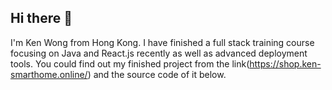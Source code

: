 ## Hi there 👋

I'm Ken Wong from Hong Kong. I have finished a full stack training course focusing on Java and React.js recently as well as advanced deployment tools. You could find out my finished project from the link(https://shop.ken-smarthome.online/) and the source code of it below.



<!--
**KkwwwkK/KkwwwkK** is a ✨ _special_ ✨ repository because its `README.md` (this file) appears on your GitHub profile.

Here are some ideas to get you started:

- 🔭 I’m currently working on ...
- 🌱 I’m currently learning ...
- 👯 I’m looking to collaborate on ...
- 🤔 I’m looking for help with ...
- 💬 Ask me about ...
- 📫 How to reach me: ...
- 😄 Pronouns: ...
- ⚡ Fun fact: ...
-->
